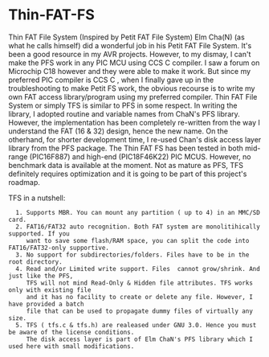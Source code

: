 # Thin-FAT-FS
Thin FAT File System (Inspired by Petit FAT File System)
Elm Cha(N) (as what he calls himself) did a wonderful job in his Petit FAT File System. It's been a good resource in my AVR projects. However, to my dismay, I can't make the PFS work in any PIC MCU using CCS C  compiler. I saw a forum on Microchip C18 however and they were able to make it work. But since my preferred PIC compiler is CCS C , when I finally gave up in the troubleshooting to make Petit FS work, the obvious recourse is to write my own FAT access library/program using my preferred compiler. 
Thin FAT File System or simply TFS is similar to PFS in some respect. In writing the library, I adopted routine and  variable names from ChaN's PFS library. However, the implementation has been completely re-written from the way I understand the FAT (16 & 32) design,  hence the new name. On the otherhand, for shorter development time, I re-used Chan's disk access layer library from the PFS package.
The Thin FAT FS has been tested in both mid-range (PIC16F887) and high-end (PIC18F46K22) PIC MCUS. However, no benchmark data is available at the moment.
Not as mature as PFS, TFS definitely requires optimization and it is going to be part of this project's roadmap. 

TFS in a nutshell:

      1. Supports MBR. You can mount any partition ( up to 4) in an MMC/SD card.
      2. FAT16/FAT32 auto recognition. Both FAT system are monolitihically supported. If you 
         want to save some flash/RAM space, you can split the code into FAT16/FAT32-only supportive.
      3. No support for subdirectories/folders. Files have to be in the root directory.
      4. Read and/or Limited write support. Files  cannot grow/shrink. And just like the PFS, 
         TFS will not mind Read-Only & Hidden file attributes. TFS works only with existing file
         and it has no facility to create or delete any file. However, I have provided a batch 
         file that can be used to propagate dummy files of virtually any size.
      5. TFS ( tfs.c & tfs.h) are realeased under GNU 3.0. Hence you must be aware of the license conditions.
         The disk access layer is part of Elm ChaN's PFS library which I used here with small modifications.
         
